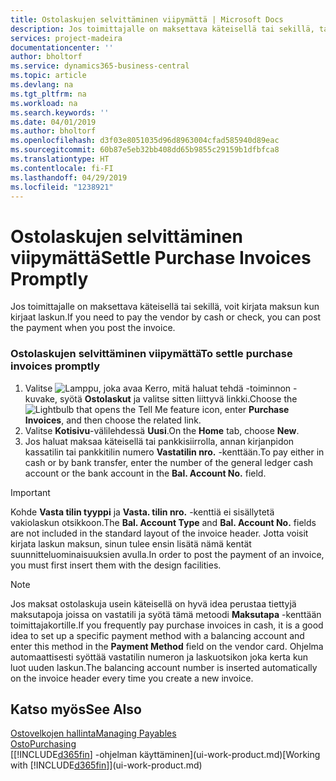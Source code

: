 ```yaml
---
title: Ostolaskujen selvittäminen viipymättä | Microsoft Docs
description: Jos toimittajalle on maksettava käteisellä tai sekillä, tarvittava kirjaus voidaan tehdä laskua kirjattaessa.
services: project-madeira
documentationcenter: ''
author: bholtorf
ms.service: dynamics365-business-central
ms.topic: article
ms.devlang: na
ms.tgt_pltfrm: na
ms.workload: na
ms.search.keywords: ''
ms.date: 04/01/2019
ms.author: bholtorf
ms.openlocfilehash: d3f03e8051035d96d8963004cfad585940d89eac
ms.sourcegitcommit: 60b87e5eb32bb408dd65b9855c29159b1dfbfca8
ms.translationtype: HT
ms.contentlocale: fi-FI
ms.lasthandoff: 04/29/2019
ms.locfileid: "1238921"
---
```

# <a name="settle-purchase-invoices-promptly"></a><span data-ttu-id="dfa7f-103">Ostolaskujen selvittäminen viipymättä</span><span class="sxs-lookup"><span data-stu-id="dfa7f-103">Settle Purchase Invoices Promptly</span></span>
<span data-ttu-id="dfa7f-104">Jos toimittajalle on maksettava käteisellä tai sekillä, voit kirjata maksun kun kirjaat laskun.</span><span class="sxs-lookup"><span data-stu-id="dfa7f-104">If you need to pay the vendor by cash or check, you can post the payment when you post the invoice.</span></span>  
  
### <a name="to-settle-purchase-invoices-promptly"></a><span data-ttu-id="dfa7f-105">Ostolaskujen selvittäminen viipymättä</span><span class="sxs-lookup"><span data-stu-id="dfa7f-105">To settle purchase invoices promptly</span></span>  
1. <span data-ttu-id="dfa7f-106">Valitse ![Lamppu, joka avaa Kerro, mitä haluat tehdä -toiminnon](media/ui-search/search_small.png "Kerro, mitä haluat tehdä") -kuvake, syötä **Ostolaskut** ja valitse sitten liittyvä linkki.</span><span class="sxs-lookup"><span data-stu-id="dfa7f-106">Choose the ![Lightbulb that opens the Tell Me feature](media/ui-search/search_small.png "Tell me what you want to do") icon, enter **Purchase Invoices**, and then choose the related link.</span></span>  
2. <span data-ttu-id="dfa7f-107">Valitse **Kotisivu**-välilehdessä **Uusi**.</span><span class="sxs-lookup"><span data-stu-id="dfa7f-107">On the **Home** tab, choose **New**.</span></span>  
3.  <span data-ttu-id="dfa7f-108">Jos haluat maksaa käteisellä tai pankkisiirrolla, annan kirjanpidon kassatilin tai pankkitilin numero **Vastatilin nro.** -kenttään.</span><span class="sxs-lookup"><span data-stu-id="dfa7f-108">To pay either in cash or by bank transfer, enter the number of the general ledger cash account or the bank account in the **Bal. Account No.** field.</span></span>  
  
> [!IMPORTANT]  
>  <span data-ttu-id="dfa7f-109">Kohde **Vasta tilin tyyppi** ja **Vasta. tilin nro.** -kenttiä ei sisällytetä vakiolaskun otsikkoon.</span><span class="sxs-lookup"><span data-stu-id="dfa7f-109">The **Bal. Account Type** and **Bal. Account No.** fields are not included in the standard layout of the invoice header.</span></span> <span data-ttu-id="dfa7f-110">Jotta voisit kirjata laskun maksun, sinun tulee ensin lisätä nämä kentät suunnitteluominaisuuksien avulla.</span><span class="sxs-lookup"><span data-stu-id="dfa7f-110">In order to post the payment of an invoice, you must first insert them with the design facilities.</span></span>  
  
> [!NOTE]  
>  <span data-ttu-id="dfa7f-111">Jos maksat ostolaskuja usein käteisellä on hyvä idea perustaa tiettyjä maksutapoja joissa on vastatili ja syötä tämä metoodi **Maksutapa** -kenttään toimittajakortille.</span><span class="sxs-lookup"><span data-stu-id="dfa7f-111">If you frequently pay purchase invoices in cash, it is a good idea to set up a specific payment method with a balancing account and enter this method in the **Payment Method** field on the vendor card.</span></span> <span data-ttu-id="dfa7f-112">Ohjelma automaattisesti syöttää vastatilin numeron ja laskuotsikon joka kerta kun luot uuden laskun.</span><span class="sxs-lookup"><span data-stu-id="dfa7f-112">The balancing account number is inserted automatically on the invoice header every time you create a new invoice.</span></span>  
  
## <a name="see-also"></a><span data-ttu-id="dfa7f-113">Katso myös</span><span class="sxs-lookup"><span data-stu-id="dfa7f-113">See Also</span></span>  
[<span data-ttu-id="dfa7f-114">Ostovelkojen hallinta</span><span class="sxs-lookup"><span data-stu-id="dfa7f-114">Managing Payables</span></span>](payables-manage-payables.md)  
[<span data-ttu-id="dfa7f-115">Osto</span><span class="sxs-lookup"><span data-stu-id="dfa7f-115">Purchasing</span></span>](purchasing-manage-purchasing.md)  
<span data-ttu-id="dfa7f-116">[[!INCLUDE[d365fin](includes/d365fin_md.md)] -ohjelman käyttäminen](ui-work-product.md)</span><span class="sxs-lookup"><span data-stu-id="dfa7f-116">[Working with [!INCLUDE[d365fin](includes/d365fin_md.md)]](ui-work-product.md)</span></span>
